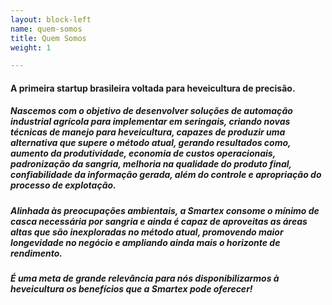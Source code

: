 ```yaml
---
layout: block-left
name: quem-somos
title: Quem Somos
weight: 1

---
```

#### A primeira startup brasileira voltada para heveicultura de precisão.

##### Nascemos com o objetivo de desenvolver soluções de automação industrial agrícola para implementar em seringais, criando novas técnicas de manejo para heveicultura, capazes de produzir uma alternativa que supere o método atual, gerando resultados como, aumento da produtividade, economia de custos operacionais, padronização da sangria, melhoria na qualidade do produto final, confiabilidade da informação gerada, além do controle e apropriação do processo de explotação.

##### Alinhada às preocupações ambientais, a Smartex consome o mínimo de casca necessária por sangria e ainda é capaz de aproveitas as áreas altas que são inexploradas no método atual, promovendo maior longevidade no negócio e ampliando ainda mais o horizonte de rendimento.

##### É uma meta de grande relevância para nós disponibilizarmos à heveicultura os benefícios que a Smartex pode oferecer!